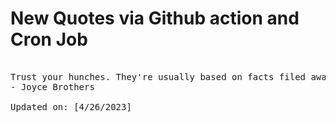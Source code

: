 # New Quotes via Github action and Cron Job

<pre>
<!-- #quote -->
Trust your hunches. They're usually based on facts filed away just below the conscious level.
- Joyce Brothers

Updated on: [4/26/2023]
<!-- #quoteEnd -->
</pre>
